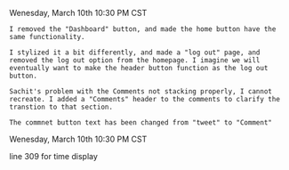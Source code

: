 Wenesday, March 10th
10:30 PM CST 

    I removed the "Dashboard" button, and made the home button have the same functionality.

    I stylized it a bit differently, and made a "log out" page, and removed the log out option from the homepage. I imagine we will eventually want to make the header button function as the log out button. 

    Sachit's problem with the Comments not stacking properly, I cannot recreate. I added a "Comments" header to the comments to clarify the transtion to that section. 

    The commnet button text has been changed from "tweet" to "Comment"

Wenesday, March 10th
10:30 PM CST 

line 309 for time display